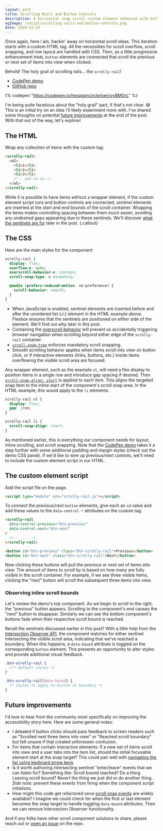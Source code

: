 ```yaml
---
layout: post
title: Scrolling Rails and Button Controls
description: A horizontal snap scroll custom element enhanced with button controls that pull the previous or next set of items into view.
ogImage: /social/scrolling-rails-and-button-controls.png
date: 2024-12-23
---
```


Once again, here I am, hackin' away on horizontal scroll ideas. This iteration starts with a custom HTML tag. All the necessities for scroll overflow, scroll snapping, and row layout are handled with CSS. Then, as a little progressive enhancement treat, `button` elements are connected that scroll the previous or next set of items into view when clicked.

Behold! The holy grail of scrolling rails... the `scrolly-rail`!

- [CodePen demo](https://codepen.io/hexagoncircle/full/yyBMGrL)
- [GitHub repo](https://github.com/hexagoncircle/scrolly-rail)

{% codepen "https://codepen.io/hexagoncircle/pen/yyBMGrL" %}

I'm being quite facetious about the "holy grail" part, if that's not clear. 😅 This is an initial try on an idea I'll likely experiment more with. I've shared some thoughts on potential [future improvements](#future-improvements) at the end of the post. With that out of the way, let's explore!

## The HTML

Wrap any collection of items with the custom tag:

```html
<scrolly-rail>
  <ul>
    <li>1</li>
    <li>2</li>
    <li>3</li>
    <!-- and so on-->
  </ul>
</scrolly-rail>
```

While it is possible to have items without a wrapper element, if the custom element script runs and button controls are connected, _sentinel_ elements are inserted at the start and end bounds of the scroll container. Wrapping the items makes controlling spacing between them much easier, avoiding any undesired gaps appearing due to these sentinels. We'll discover [what the sentinels are for](#observing-inline-scroll-bounds) later in the post.
{.callout}

## The CSS

Here are the main styles for the component:

```scss
scrolly-rail {
  display: flex;
  overflow-x: auto;
  overscroll-behavior-x: contain;
  scroll-snap-type: x mandatory;

  @media (prefers-reduced-motion: no-preference) {
    scroll-behavior: smooth;
  }
}
```

- When JavaScript is enabled, sentinel elements are inserted before and after the unordered list (`ul`) element in the HTML example above. Flexbox ensures that the sentinels are positioned on either side of the element. We'll find out why later in this post.
- Containing the [overscroll behavior](https://developer.mozilla.org/en-US/docs/Web/CSS/overscroll-behavior#contain) will prevent us accidentally triggering browser navigation when scrolling beyond either edge of the `scrolly-rail` container.
- [`scroll-snap-type`](https://developer.mozilla.org/en-US/docs/Web/CSS/scroll-snap-type) enforces mandatory scroll snapping.
- Smooth scrolling behavior applies when items scroll into view on button click, or if interactive elements (links, buttons, etc.) inside items overflowing the visible scroll area are focused.

Any wrapper element, such as the example `ul`, will need a flex display to position items in a single row and introduce gap spacing if desired. Then [`scroll-snap-align: start`](https://developer.mozilla.org/en-US/docs/Web/CSS/scroll-snap-align) is applied to each item. This aligns the targeted snap item to the inline start of the component's scroll snap area. In the HTML example, this would apply to the `li` elements.

```scss
scrolly-rail ul {
  display: flex;
  gap: 1rem;
}

scrolly-rail li {
  scroll-snap-align: start;
}
```

As mentioned earlier, this is everything our component needs for layout, inline scrolling, and scroll snapping. Note that the [CodePen demo](https://codepen.io/hexagoncircle/pen/yyBMGrL) takes it a step further with some additional padding and margin styles (check out the demo CSS panel). If we'd like to wire up previous/next controls, we'll need to include the custom element script in our HTML.

## The custom element script

Add the script file on the page.

```html
<script type="module" src="scrolly-rail.js"></script>
```

To connect the previous/next `button` elements, give each an `id` value and add these values to the `data-control-*` attributes on the custom tag.

```html
<scrolly-rail
  data-control-previous="btn-previous"
  data-control-next="btn-next"
>
  <!-- ... -->
</scrolly-rail>

<button id="btn-previous" class="btn-scrolly-rail">Previous</button>
<button id="btn-next" class="btn-scrolly-rail">Next</button>
```

Now clicking these buttons will pull the previous or next set of items into view. The amount of items to scroll by is based on how many are fully visible in the scroll container. For example, if we see three visible items, clicking the "next" button will scroll the subsequent three items into view.

### Observing inline scroll bounds

Let's review the demo's top component. As we begin to scroll to the right, the "previous" button appears. Scrolling to the component's end causes the "next" button to disappear. Similarly we can see the bottom component's buttons fade when their respective scroll bound is reached.

Recall the sentinels discussed earlier in this post? With a little help from the [Intersection Observer API](https://developer.mozilla.org/en-US/docs/Web/API/Intersection_Observer_API), the component watches for either sentinel intersecting the visible scroll area, indicating that we've reached a boundary. When this happens, a `data-bound` attribute is toggled on the corresponding `button` element. This presents an opportunity to alter styles and provide additional visual feedback.

```scss
.btn-scrolly-rail {
  /** default styles */
}

.btn-scrolly-rail[data-bound] {
  /* styles to apply to button at boundary */
}
```

## Future improvements

I'd love to hear from the community most specifically on improving the accessibility story here. Here are some general notes:

- I debated if button clicks should pass feedback to screen readers such as "Scrolled next three items into view" or "Reached scroll boundary" but felt unsure if that created unforeseen confusion.
- For items that contain interactive elements: If a new set of items scroll into view and a user tabs into the item list, should the initial focusable element start at the snap target? This could pair well with [navigating the list using keyboard arrow keys](https://codepen.io/hexagoncircle/pen/LYawJVP).
- Is it worth authoring intersecting sentinel "enter/leave" events that we can listen for? Something like: Scroll bound reached? Do a thing. Leaving scroll bound? Revert the thing we just did or do another thing. _Side note:_ prevent these events from firing when the component script initializes.
- How might this code get refactored once [scroll snap events](https://developer.chrome.com/blog/scroll-snap-events) are widely available? I imagine we could check for when the first or last element becomes the snap target to handle toggling `data-bound` attributes. Then we can remove Intersection Observer functionality.

And if any folks have other scroll component solutions to share, please reach out or [open an issue](https://github.com/hexagoncircle/scrolly-rail/issues) on the repo.